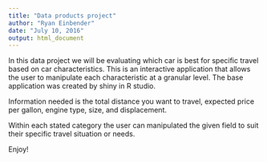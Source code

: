 ```yaml
---
title: "Data products project"
author: "Ryan Einbender"
date: "July 10, 2016"
output: html_document
---
```


In this data project we will be evaluating which car is best for specific travel based on car characteristics. This is an interactive application that allows the user to manipulate each characteristic at a granular level. The base application was created by shiny in R studio.

Information needed is the total distance you want to travel, expected price per gallon, engine type, size, and displacement.

Within each stated category the user can manipulated the given field to suit their specific travel situation or needs. 

Enjoy!


